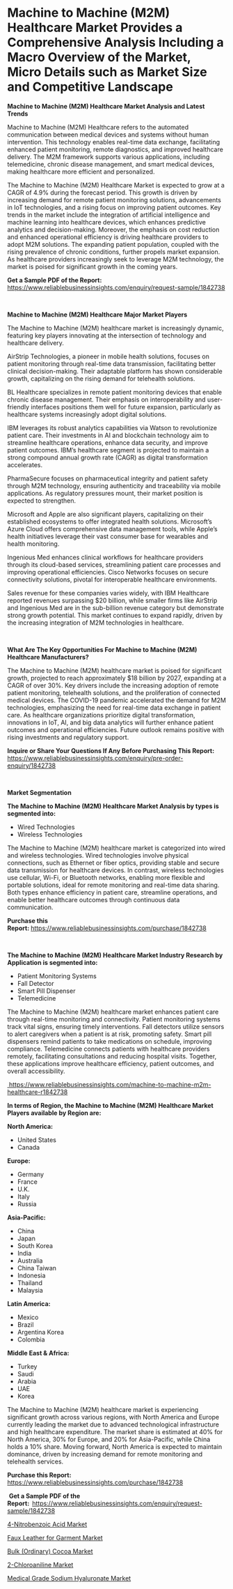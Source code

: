 <p><h1>Machine to Machine (M2M) Healthcare Market Provides a Comprehensive Analysis Including a Macro Overview of the Market, Micro Details such as Market Size and Competitive Landscape</h1></p><p><strong>Machine to Machine (M2M) Healthcare Market Analysis and Latest Trends</strong></p>
<p><p>Machine to Machine (M2M) Healthcare refers to the automated communication between medical devices and systems without human intervention. This technology enables real-time data exchange, facilitating enhanced patient monitoring, remote diagnostics, and improved healthcare delivery. The M2M framework supports various applications, including telemedicine, chronic disease management, and smart medical devices, making healthcare more efficient and personalized.</p><p>The Machine to Machine (M2M) Healthcare Market is expected to grow at a CAGR of 4.9% during the forecast period. This growth is driven by increasing demand for remote patient monitoring solutions, advancements in IoT technologies, and a rising focus on improving patient outcomes. Key trends in the market include the integration of artificial intelligence and machine learning into healthcare devices, which enhances predictive analytics and decision-making. Moreover, the emphasis on cost reduction and enhanced operational efficiency is driving healthcare providers to adopt M2M solutions. The expanding patient population, coupled with the rising prevalence of chronic conditions, further propels market expansion. As healthcare providers increasingly seek to leverage M2M technology, the market is poised for significant growth in the coming years.</p></p>
<p><strong>Get a Sample PDF of the Report:&nbsp;</strong> <a href="https://www.reliablebusinessinsights.com/enquiry/request-sample/1842738?utm_campaign=1781&utm_medium=2&utm_source=Github&utm_content=ia&utm_term=19102024&utm_id=machine-to-machine-m2m-healthcare">https://www.reliablebusinessinsights.com/enquiry/request-sample/1842738</a></p>
<p>&nbsp;</p>
<p><strong>Machine to Machine (M2M) Healthcare Major Market Players</strong></p>
<p><p>The Machine to Machine (M2M) healthcare market is increasingly dynamic, featuring key players innovating at the intersection of technology and healthcare delivery. </p><p>AirStrip Technologies, a pioneer in mobile health solutions, focuses on patient monitoring through real-time data transmission, facilitating better clinical decision-making. Their adaptable platform has shown considerable growth, capitalizing on the rising demand for telehealth solutions.</p><p>BL Healthcare specializes in remote patient monitoring devices that enable chronic disease management. Their emphasis on interoperability and user-friendly interfaces positions them well for future expansion, particularly as healthcare systems increasingly adopt digital solutions.</p><p>IBM leverages its robust analytics capabilities via Watson to revolutionize patient care. Their investments in AI and blockchain technology aim to streamline healthcare operations, enhance data security, and improve patient outcomes. IBM’s healthcare segment is projected to maintain a strong compound annual growth rate (CAGR) as digital transformation accelerates.</p><p>PharmaSecure focuses on pharmaceutical integrity and patient safety through M2M technology, ensuring authenticity and traceability via mobile applications. As regulatory pressures mount, their market position is expected to strengthen.</p><p>Microsoft and Apple are also significant players, capitalizing on their established ecosystems to offer integrated health solutions. Microsoft’s Azure Cloud offers comprehensive data management tools, while Apple’s health initiatives leverage their vast consumer base for wearables and health monitoring.</p><p>Ingenious Med enhances clinical workflows for healthcare providers through its cloud-based services, streamlining patient care processes and improving operational efficiencies. Cisco Networks focuses on secure connectivity solutions, pivotal for interoperable healthcare environments.</p><p>Sales revenue for these companies varies widely, with IBM Healthcare reported revenues surpassing $20 billion, while smaller firms like AirStrip and Ingenious Med are in the sub-billion revenue category but demonstrate strong growth potential. This market continues to expand rapidly, driven by the increasing integration of M2M technologies in healthcare.</p></p>
<p>&nbsp;</p>
<p><strong>What Are The Key Opportunities For Machine to Machine (M2M) Healthcare Manufacturers?</strong></p>
<p><p>The Machine to Machine (M2M) healthcare market is poised for significant growth, projected to reach approximately $18 billion by 2027, expanding at a CAGR of over 30%. Key drivers include the increasing adoption of remote patient monitoring, telehealth solutions, and the proliferation of connected medical devices. The COVID-19 pandemic accelerated the demand for M2M technologies, emphasizing the need for real-time data exchange in patient care. As healthcare organizations prioritize digital transformation, innovations in IoT, AI, and big data analytics will further enhance patient outcomes and operational efficiencies. Future outlook remains positive with rising investments and regulatory support.</p></p>
<p><strong>Inquire or Share Your Questions If Any Before Purchasing This Report:</strong> <a href="https://www.reliablebusinessinsights.com/enquiry/pre-order-enquiry/1842738?utm_campaign=1781&utm_medium=2&utm_source=Github&utm_content=ia&utm_term=19102024&utm_id=machine-to-machine-m2m-healthcare">https://www.reliablebusinessinsights.com/enquiry/pre-order-enquiry/1842738</a></p>
<p>&nbsp;</p>
<p><strong>Market Segmentation</strong></p>
<p><strong>The Machine to Machine (M2M) Healthcare Market Analysis by types is segmented into:</strong></p>
<p><ul><li>Wired Technologies</li><li>Wireless Technologies</li></ul></p>
<p><p>The Machine to Machine (M2M) healthcare market is categorized into wired and wireless technologies. Wired technologies involve physical connections, such as Ethernet or fiber optics, providing stable and secure data transmission for healthcare devices. In contrast, wireless technologies use cellular, Wi-Fi, or Bluetooth networks, enabling more flexible and portable solutions, ideal for remote monitoring and real-time data sharing. Both types enhance efficiency in patient care, streamline operations, and enable better healthcare outcomes through continuous data communication.</p></p>
<p><strong>Purchase this Report:&nbsp;</strong><a href="https://www.reliablebusinessinsights.com/purchase/1842738?utm_campaign=1781&utm_medium=2&utm_source=Github&utm_content=ia&utm_term=19102024&utm_id=machine-to-machine-m2m-healthcare">https://www.reliablebusinessinsights.com/purchase/1842738</a></p>
<p>&nbsp;</p>
<p><strong>The Machine to Machine (M2M) Healthcare Market Industry Research by Application is segmented into:</strong></p>
<p><ul><li>Patient Monitoring Systems</li><li>Fall Detector</li><li>Smart Pill Dispenser</li><li>Telemedicine</li></ul></p>
<p><p>The Machine to Machine (M2M) healthcare market enhances patient care through real-time monitoring and connectivity. Patient monitoring systems track vital signs, ensuring timely interventions. Fall detectors utilize sensors to alert caregivers when a patient is at risk, promoting safety. Smart pill dispensers remind patients to take medications on schedule, improving compliance. Telemedicine connects patients with healthcare providers remotely, facilitating consultations and reducing hospital visits. Together, these applications improve healthcare efficiency, patient outcomes, and overall accessibility.</p></p>
<p><a href="https://www.reliablebusinessinsights.com/machine-to-machine-m2m-healthcare-r1842738?utm_campaign=1781&utm_medium=2&utm_source=Github&utm_content=ia&utm_term=19102024&utm_id=machine-to-machine-m2m-healthcare">&nbsp;https://www.reliablebusinessinsights.com/machine-to-machine-m2m-healthcare-r1842738</a></p>
<p><strong>In terms of Region, the Machine to Machine (M2M) Healthcare Market Players available by Region are:</strong></p>
<p>
    <p> <strong> North America: </strong>
        <ul>
            <li>United States</li>
            <li>Canada</li>
        </ul>
        </p> 
    <p> <strong> Europe: </strong>
        <ul>
            <li>Germany</li>
            <li>France</li>
            <li>U.K.</li>
            <li>Italy</li>
            <li>Russia</li>
        </ul>
        </p> 
    <p> <strong> Asia-Pacific: </strong>
        <ul>
            <li>China</li>
            <li>Japan</li>
            <li>South Korea</li>
            <li>India</li>
            <li>Australia</li>
            <li>China Taiwan</li>
            <li>Indonesia</li>
            <li>Thailand</li>
            <li>Malaysia</li>
        </ul>
        </p> 
    <p> <strong> Latin America: </strong>
        <ul>
            <li>Mexico</li>
            <li>Brazil</li>
            <li>Argentina Korea</li>
            <li>Colombia</li>
        </ul>
        </p> 
    <p> <strong> Middle East & Africa: </strong>
        <ul>
            <li>Turkey</li>
            <li>Saudi</li>
            <li>Arabia</li>
            <li>UAE</li>
            <li>Korea</li>
        </ul>
    </p>
    </p>
<p><p>The Machine to Machine (M2M) healthcare market is experiencing significant growth across various regions, with North America and Europe currently leading the market due to advanced technological infrastructure and high healthcare expenditure. The market share is estimated at 40% for North America, 30% for Europe, and 20% for Asia-Pacific, while China holds a 10% share. Moving forward, North America is expected to maintain dominance, driven by increasing demand for remote monitoring and telehealth services.</p></p>
<p><strong>Purchase this Report: </strong><a href="https://www.reliablebusinessinsights.com/purchase/1842738?utm_campaign=1781&utm_medium=2&utm_source=Github&utm_content=ia&utm_term=19102024&utm_id=machine-to-machine-m2m-healthcare">https://www.reliablebusinessinsights.com/purchase/1842738</a></p>
<p>&nbsp;<strong>Get a Sample PDF of the Report:&nbsp;&nbsp;</strong><a href="https://www.reliablebusinessinsights.com/enquiry/request-sample/1842738?utm_campaign=1781&utm_medium=2&utm_source=Github&utm_content=ia&utm_term=19102024&utm_id=machine-to-machine-m2m-healthcare">https://www.reliablebusinessinsights.com/enquiry/request-sample/1842738</a></p>
<p><strong></strong></p>
<p><p><a href="https://www.linkedin.com/pulse/4-nitrobenzoic-acid-mosaic-piecing-together-global-market-dynamics-hfhgf?utm_campaign=1781&utm_medium=2&utm_source=Github&utm_content=ia&utm_term=19102024&utm_id=machine-to-machine-m2m-healthcare">4-Nitrobenzoic Acid Market</a></p><p><a href="https://www.linkedin.com/pulse/faux-leather-garment-spectrum-usage-patterns-sector-evolution-e930f?utm_campaign=1781&utm_medium=2&utm_source=Github&utm_content=ia&utm_term=19102024&utm_id=machine-to-machine-m2m-healthcare">Faux Leather for Garment Market</a></p><p><a href="https://www.linkedin.com/pulse/comprehensive-bulk-ordinary-cocoa-market-report-regional-3x2wf?utm_campaign=1781&utm_medium=2&utm_source=Github&utm_content=ia&utm_term=19102024&utm_id=machine-to-machine-m2m-healthcare">Bulk (Ordinary) Cocoa Market</a></p><p><a href="https://www.linkedin.com/pulse/2-chloroaniline-market-global-regional-analysis-focus-region-f6y4f?utm_campaign=1781&utm_medium=2&utm_source=Github&utm_content=ia&utm_term=19102024&utm_id=machine-to-machine-m2m-healthcare">2-Chloroaniline Market</a></p><p><a href="https://www.linkedin.com/pulse/medical-grade-sodium-hyaluronate-industry-forecast-market-shifts-fpcsf?utm_campaign=1781&utm_medium=2&utm_source=Github&utm_content=ia&utm_term=19102024&utm_id=machine-to-machine-m2m-healthcare">Medical Grade Sodium Hyaluronate Market</a></p></p>
